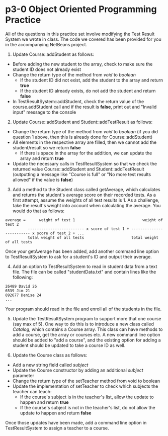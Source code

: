 # p3-0 Object Oriented Programming Practice

All of the questions in this practice set involve modifying the Test Result System we wrote in class.  The code we covered has been provided for you in the accompanying NetBeans project.

1. Update Course::addStudent as follows:
 * Before adding the new student to the array, check to make sure the student ID does not already exist
 * Change the return type of the method from *void* to *boolean*
   * If the student ID did not exist, add the student to the array and return **true**
   * If the student ID already exists, do not add the student and return **false**
 * In TestResultSystem::addStudent, check the return value of the course.addStudent call and if the result is **false**, print out and "Invalid input" message to the console

2. Update Course::addStudent and Student::addTestResult as follows:
 * Change the return type of the method from *void* to *boolean* (if you did question 1 above, then this is already done for Course::addStudent)
 * All elements in the respective array are filled, then we cannot add the student/result so we return **false**
   * If there is space in the array for the addition, we can update the array and return **true**
 * Update the necessary calls in TestResultSystem so that we check the returned value Course::addStudent and Student::addTestResult (outputting a message like "Course is full" or "No more test results allowed" if the value is **false**)

3. Add a method to the Student class called getAverage, which calculates and returns the student's average score on their recorded tests.  As a first attempt, assume the weights of all test results is 1.  As a challenge, take the result's weight into account when calculating the average.  You would do that as follows:

```
average =      weight of test 1                              weight of test 2    
          ------------------------- x score of test 1 + ------------------------- x score of test 2 + ...
          total weight of all tests                     total weight of all tests
```

Once your getAverage has been added, add another command line option to TestResultSystem to ask for a student's ID and output their average.

4. Add an option to TestResultSystem to read in student data from a text file.  The file can be called "studentData.txt" and contain lines like the following:

```
26489 David 26
6539 Jim 21
892677 Denise 24
...
```

Your program should read in the file and enroll all of the students in the file.

5. Update the TestResultSystem program to support more that one course (say max of 5).  One way to do this is to introduce a new class called *Catalog*, which contains a Course array.  This class can have methods to add a course, get the array or courses etc.  A new command line option should be added to "add a course", and the existing option for adding a student should be updated to take a course ID as well.

6. Update the Course class as follows:
 * Add a new string field called *subject*
 * Update the Course constructor by adding an additional *subject* parameter
 * Change the return type of the setTeacher method from void to boolean
 * Update the implementation of setTeacher to check which subjects the teacher can teach:
   * If the course's subject is in the teacher's list, allow the update to happen and return **true**
   * If the course's subject is not in the teacher's list, do not allow the update to happen and return **false**

Once those updates have been made, add a command line option in TestResultSystem to assign a teacher to a course.
